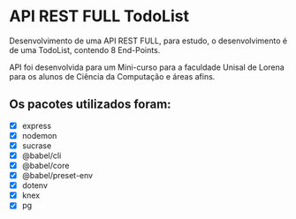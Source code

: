 # API REST FULL TodoList

Desenvolvimento de uma API REST FULL, para estudo, o desenvolvimento é de uma TodoList, contendo 8 End-Points.

API foi desenvolvida para um Mini-curso para a faculdade Unisal de Lorena para os alunos de Ciência da Computação e áreas afins.

## Os pacotes utilizados foram:

- [x] express
- [x] nodemon
- [x] sucrase
- [x] @babel/cli
- [x] @babel/core
- [x] @babel/preset-env
- [x] dotenv
- [x] knex
- [x] pg
